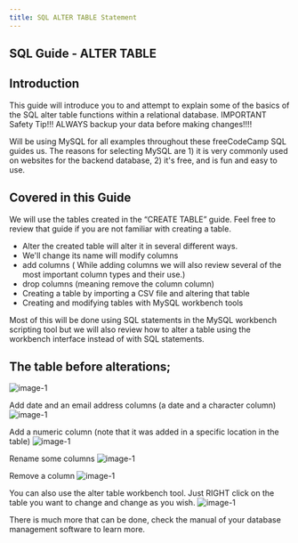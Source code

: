 ```yaml
---
title: SQL ALTER TABLE Statement
---
```

## SQL Guide - ALTER TABLE

## Introduction

This guide will introduce you to and attempt to explain some of the basics of the SQL alter table functions within a relational database.
IMPORTANT Safety Tip!!!   ALWAYS backup your data before making changes!!!!

Will be using MySQL for all examples throughout these freeCodeCamp SQL guides us. The reasons for selecting MySQL are 1) it is very commonly used on websites for the backend database, 2) it's free, and is fun and easy to use.

## Covered in this Guide 
We will use the tables created in the “CREATE TABLE” guide.  Feel free to review that guide if you are not familiar with creating a table.
* Alter the created table will alter it in several different ways. 
* We'll change its name will modify columns
* add columns ( While adding columns we will also review several of the most important column types and their use.)
* drop columns (meaning remove the column column) 
* Creating a table by importing a CSV file and altering that table
* Creating and modifying tables with MySQL workbench tools

Most of this will be done using SQL statements in the MySQL workbench scripting tool but we will also review how to alter a table using the workbench interface instead of with SQL statements.

## The table before alterations;
![image-1](https://github.com/SteveChevalier/guide-images/blob/master/alter_table01a.JPG?raw=true)

Add date and an email address columns (a date and a character column)
![image-1](https://github.com/SteveChevalier/guide-images/blob/master/alter_table01.JPG?raw=true)

Add a numeric column (note that it was added in a specific location in the table)
![image-1](https://github.com/SteveChevalier/guide-images/blob/master/alter_table02.JPG?raw=true)

Rename some columns
![image-1](https://github.com/SteveChevalier/guide-images/blob/master/alter_table03.JPG?raw=true)

Remove a column
![image-1](https://github.com/SteveChevalier/guide-images/blob/master/alter_table04.JPG?raw=true)

You can also use the alter table workbench tool.  Just RIGHT click on the table you want to change and change as you wish.
![image-1](https://github.com/SteveChevalier/guide-images/blob/master/alter_table05.JPG?raw=true)

There is much more that can be done, check the manual of your database management software to learn more.


